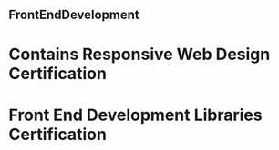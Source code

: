 ## FrontEndDevelopment
# Contains Responsive Web Design Certification
# Front End Development Libraries Certification

